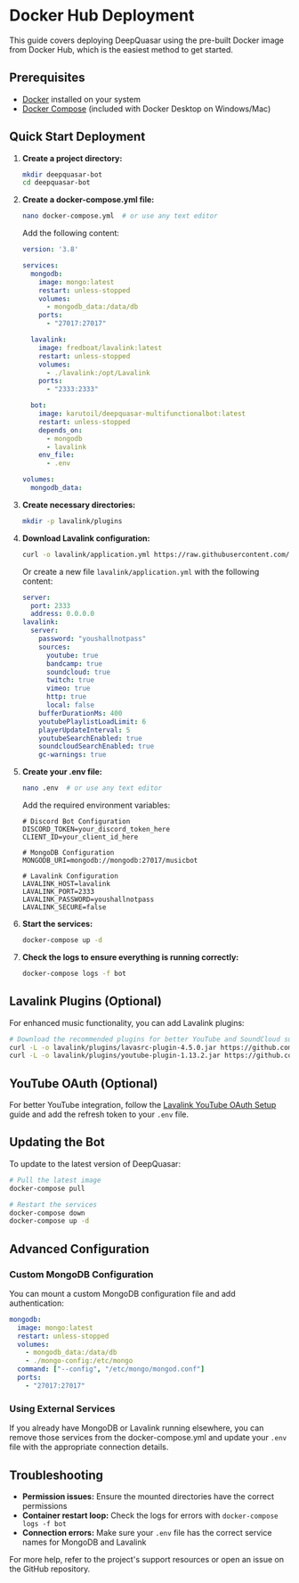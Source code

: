 # Docker Hub Deployment

This guide covers deploying DeepQuasar using the pre-built Docker image from Docker Hub, which is the easiest method to get started.

## Prerequisites

- [Docker](https://www.docker.com/get-started) installed on your system
- [Docker Compose](https://docs.docker.com/compose/install/) (included with Docker Desktop on Windows/Mac)

## Quick Start Deployment

1. **Create a project directory:**
   ```bash
   mkdir deepquasar-bot
   cd deepquasar-bot
   ```

2. **Create a docker-compose.yml file:**
   ```bash
   nano docker-compose.yml  # or use any text editor
   ```

   Add the following content:
   ```yaml
   version: '3.8'
   
   services:
     mongodb:
       image: mongo:latest
       restart: unless-stopped
       volumes:
         - mongodb_data:/data/db
       ports:
         - "27017:27017"
   
     lavalink:
       image: fredboat/lavalink:latest
       restart: unless-stopped
       volumes:
         - ./lavalink:/opt/Lavalink
       ports:
         - "2333:2333"
   
     bot:
       image: karutoil/deepquasar-multifunctionalbot:latest
       restart: unless-stopped
       depends_on:
         - mongodb
         - lavalink
       env_file:
         - .env
   
   volumes:
     mongodb_data:
   ```

3. **Create necessary directories:**
   ```bash
   mkdir -p lavalink/plugins
   ```

4. **Download Lavalink configuration:**
   ```bash
   curl -o lavalink/application.yml https://raw.githubusercontent.com/yourusername/DeepQuasar-MultifunctionalBot/main/lavalink/application.yml
   ```

   Or create a new file `lavalink/application.yml` with the following content:
   ```yaml
   server:
     port: 2333
     address: 0.0.0.0
   lavalink:
     server:
       password: "youshallnotpass"
       sources:
         youtube: true
         bandcamp: true
         soundcloud: true
         twitch: true
         vimeo: true
         http: true
         local: false
       bufferDurationMs: 400
       youtubePlaylistLoadLimit: 6
       playerUpdateInterval: 5
       youtubeSearchEnabled: true
       soundcloudSearchEnabled: true
       gc-warnings: true
   ```

5. **Create your .env file:**
   ```bash
   nano .env  # or use any text editor
   ```

   Add the required environment variables:
   ```
   # Discord Bot Configuration
   DISCORD_TOKEN=your_discord_token_here
   CLIENT_ID=your_client_id_here
   
   # MongoDB Configuration
   MONGODB_URI=mongodb://mongodb:27017/musicbot
   
   # Lavalink Configuration
   LAVALINK_HOST=lavalink
   LAVALINK_PORT=2333
   LAVALINK_PASSWORD=youshallnotpass
   LAVALINK_SECURE=false
   ```

6. **Start the services:**
   ```bash
   docker-compose up -d
   ```

7. **Check the logs to ensure everything is running correctly:**
   ```bash
   docker-compose logs -f bot
   ```

## Lavalink Plugins (Optional)

For enhanced music functionality, you can add Lavalink plugins:

```bash
# Download the recommended plugins for better YouTube and SoundCloud support
curl -L -o lavalink/plugins/lavasrc-plugin-4.5.0.jar https://github.com/topi314/LavaSrc/releases/download/4.5.0/lavasrc-plugin-4.5.0.jar
curl -L -o lavalink/plugins/youtube-plugin-1.13.2.jar https://github.com/topi314/YouTube-Plugin/releases/download/1.13.2/youtube-plugin-1.13.2.jar
```

## YouTube OAuth (Optional)

For better YouTube integration, follow the [Lavalink YouTube OAuth Setup](../python/lavalink_oauth_setup.md) guide and add the refresh token to your `.env` file.

## Updating the Bot

To update to the latest version of DeepQuasar:

```bash
# Pull the latest image
docker-compose pull

# Restart the services
docker-compose down
docker-compose up -d
```

## Advanced Configuration

### Custom MongoDB Configuration

You can mount a custom MongoDB configuration file and add authentication:

```yaml
mongodb:
  image: mongo:latest
  restart: unless-stopped
  volumes:
    - mongodb_data:/data/db
    - ./mongo-config:/etc/mongo
  command: ["--config", "/etc/mongo/mongod.conf"]
  ports:
    - "27017:27017"
```

### Using External Services

If you already have MongoDB or Lavalink running elsewhere, you can remove those services from the docker-compose.yml and update your `.env` file with the appropriate connection details.

## Troubleshooting

- **Permission issues:** Ensure the mounted directories have the correct permissions
- **Container restart loop:** Check the logs for errors with `docker-compose logs -f bot`
- **Connection errors:** Make sure your `.env` file has the correct service names for MongoDB and Lavalink

For more help, refer to the project's support resources or open an issue on the GitHub repository.